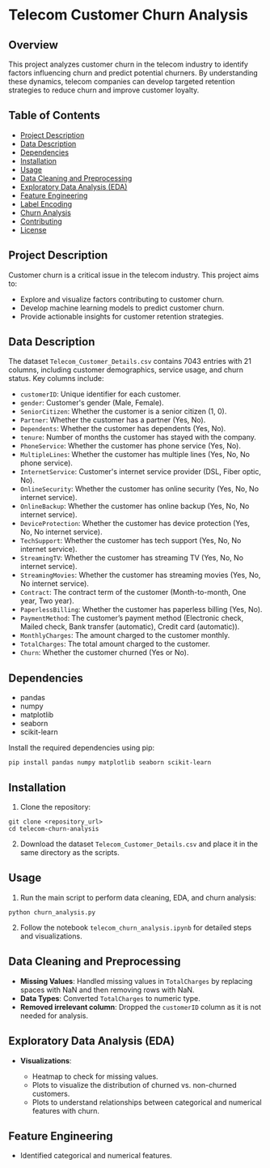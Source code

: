 
# Telecom Customer Churn Analysis

## Overview

This project analyzes customer churn in the telecom industry to identify factors influencing churn and predict potential churners. By understanding these dynamics, telecom companies can develop targeted retention strategies to reduce churn and improve customer loyalty.

## Table of Contents

- [Project Description](#project-description)
- [Data Description](#data-description)
- [Dependencies](#dependencies)
- [Installation](#installation)
- [Usage](#usage)
- [Data Cleaning and Preprocessing](#data-cleaning-and-preprocessing)
- [Exploratory Data Analysis (EDA)](#exploratory-data-analysis-eda)
- [Feature Engineering](#feature-engineering)
- [Label Encoding](#label-encoding)
- [Churn Analysis](#churn-analysis)
- [Contributing](#contributing)
- [License](#license)

## Project Description

Customer churn is a critical issue in the telecom industry. This project aims to:

-   Explore and visualize factors contributing to customer churn.
-   Develop machine learning models to predict customer churn.
-   Provide actionable insights for customer retention strategies.

## Data Description

The dataset `Telecom_Customer_Details.csv` contains 7043 entries with 21 columns, including customer demographics, service usage, and churn status. Key columns include:

-   `customerID`: Unique identifier for each customer.
-   `gender`: Customer's gender (Male, Female).
-   `SeniorCitizen`: Whether the customer is a senior citizen (1, 0).
-   `Partner`: Whether the customer has a partner (Yes, No).
-   `Dependents`: Whether the customer has dependents (Yes, No).
-   `tenure`: Number of months the customer has stayed with the company.
-   `PhoneService`: Whether the customer has phone service (Yes, No).
-   `MultipleLines`: Whether the customer has multiple lines (Yes, No, No phone service).
-   `InternetService`: Customer's internet service provider (DSL, Fiber optic, No).
-   `OnlineSecurity`: Whether the customer has online security (Yes, No, No internet service).
-   `OnlineBackup`: Whether the customer has online backup (Yes, No, No internet service).
-   `DeviceProtection`: Whether the customer has device protection (Yes, No, No internet service).
-   `TechSupport`: Whether the customer has tech support (Yes, No, No internet service).
-   `StreamingTV`: Whether the customer has streaming TV (Yes, No, No internet service).
-   `StreamingMovies`: Whether the customer has streaming movies (Yes, No, No internet service).
-   `Contract`: The contract term of the customer (Month-to-month, One year, Two year).
-   `PaperlessBilling`: Whether the customer has paperless billing (Yes, No).
-   `PaymentMethod`: The customer’s payment method (Electronic check, Mailed check, Bank transfer (automatic), Credit card (automatic)).
-   `MonthlyCharges`: The amount charged to the customer monthly.
-   `TotalCharges`: The total amount charged to the customer.
-   `Churn`: Whether the customer churned (Yes or No).

## Dependencies

-   pandas
-   numpy
-   matplotlib
-   seaborn
-   scikit-learn

Install the required dependencies using pip:

```
pip install pandas numpy matplotlib seaborn scikit-learn
```

## Installation

1.  Clone the repository:

```
git clone <repository_url>
cd telecom-churn-analysis
```

2.  Download the dataset `Telecom_Customer_Details.csv` and place it in the same directory as the scripts.

## Usage

1.  Run the main script to perform data cleaning, EDA, and churn analysis:

```
python churn_analysis.py
```

2.  Follow the notebook `telecom_churn_analysis.ipynb` for detailed steps and visualizations.

## Data Cleaning and Preprocessing

-   **Missing Values**: Handled missing values in `TotalCharges` by replacing spaces with NaN and then removing rows with NaN.
-   **Data Types**: Converted `TotalCharges` to numeric type.
-   **Removed irrelevant column**: Dropped the `customerID` column as it is not needed for analysis.

## Exploratory Data Analysis (EDA)

-   **Visualizations**:

    -   Heatmap to check for missing values.
    -   Plots to visualize the distribution of churned vs. non-churned customers.
    -   Plots to understand relationships between categorical and numerical features with churn.

## Feature Engineering

-   Identified categorical and numerical features.

